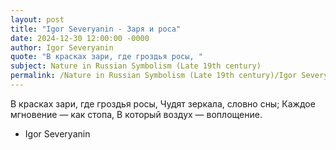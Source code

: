 ```yaml
---
layout: post
title: "Igor Severyanin - Заря и роса"
date: 2024-12-30 12:00:00 -0000
author: Igor Severyanin
quote: "В красках зари, где гроздья росы, "
subject: Nature in Russian Symbolism (Late 19th century)
permalink: /Nature in Russian Symbolism (Late 19th century)/Igor Severyanin/Igor Severyanin - Заря и роса
---
```


В красках зари, где гроздья росы, 
Чудят зеркала, словно сны; 
Каждое мгновение — как стопа, 
В который воздух — воплощение.

- Igor Severyanin
